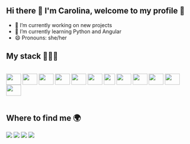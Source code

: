 ## Hi there 👋 I'm Carolina, welcome to my profile 🥰

- 🔭 I’m currently working on new projects 
- 🌱 I’m currently learning Python and Angular
- 😄 Pronouns: she/her

## My stack 👩🏼‍💻

<div display=inline-block>
<br/>
<img align=center height=30 width=40 src="https://cdn.jsdelivr.net/gh/devicons/devicon@latest/icons/html5/html5-original.svg" />
<img align=center height=30 width=40 src="https://cdn.jsdelivr.net/gh/devicons/devicon@latest/icons/css3/css3-original.svg" />
<img align=center height=30 width=40 src="https://cdn.jsdelivr.net/gh/devicons/devicon@latest/icons/javascript/javascript-original.svg" />
<img align=center height=30 width=40 src="https://cdn.jsdelivr.net/gh/devicons/devicon@latest/icons/typescript/typescript-original.svg" />
<img align=center height=30 width=40 src="https://cdn.jsdelivr.net/gh/devicons/devicon@latest/icons/react/react-original.svg" />
<img align=center height=30 width=40 src="https://cdn.jsdelivr.net/gh/devicons/devicon@latest/icons/sass/sass-original.svg" />
  <img align=center height=30 src="https://cdn.jsdelivr.net/gh/devicons/devicon@latest/icons/tailwindcss/tailwindcss-original.svg" />
<img align=center height=30 width=40 src="https://cdn.jsdelivr.net/gh/devicons/devicon@latest/icons/nodejs/nodejs-original-wordmark.svg" />
<img align=center height=30 width=40 src="https://cdn.jsdelivr.net/gh/devicons/devicon@latest/icons/express/express-original-wordmark.svg" />
<img align=center height=30 width=40 src="https://cdn.jsdelivr.net/gh/devicons/devicon@latest/icons/prisma/prisma-original.svg" />
<img align=center height=30 width=40 src="https://cdn.jsdelivr.net/gh/devicons/devicon@latest/icons/postgresql/postgresql-original.svg" />
<img align=center height=30 width=40 src="https://cdn.jsdelivr.net/gh/devicons/devicon@latest/icons/angularjs/angularjs-original.svg" />

</div>
</br>


## Where to find me 🌍

<div>
  <a href="https://my-portfolio-blush-iota-44.vercel.app" target="_blank"><img src="https://img.shields.io/badge/website-000000?style=for-the-badge&logo=About.me&logoColor=white"></a>
  <a href="https://www.linkedin.com/in/carolina-do-amaral/" target="_blank"><img src="https://img.shields.io/badge/LinkedIn-0077B5?style=for-the-badge&logo=linkedin&logoColor=white"></a>
  <a href="https://open.spotify.com/user/222tss5th55rsiim7vcvrsizq?si=01ba22d2cd454399" target="_blank"><img src="https://img.shields.io/badge/Spotify-1ED760?&style=for-the-badge&logo=spotify&logoColor=white"></a>
  <a href="https://steamcommunity.com/profiles/76561198116709679/" target="_blank"><img src="https://img.shields.io/badge/Steam-000000?style=for-the-badge&logo=steam&logoColor=white"></a>
</div>
